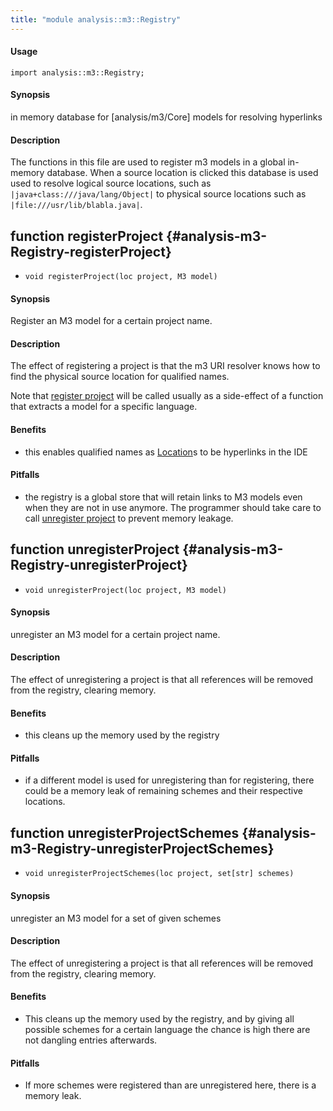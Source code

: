 ```yaml
---
title: "module analysis::m3::Registry"
---
```


#### Usage

`import analysis::m3::Registry;`


#### Synopsis

in memory database for [analysis/m3/Core] models for resolving hyperlinks

#### Description

The functions in this file are used to register m3 models in a global in-memory database. When a source location is clicked this database is used used to resolve logical source locations, such as `|java+class:///java/lang/Object|` to physical source locations such as `|file:///usr/lib/blabla.java|`.


## function registerProject {#analysis-m3-Registry-registerProject}

* ``void registerProject(loc project, M3 model)``


#### Synopsis

Register an M3 model for a certain project name.

#### Description

The effect of registering a project is that the m3 URI resolver knows how to find the physical source location
for qualified names.

Note that [register project](../../../Library/analysis/m3/Registry.md#analysis::m3::Registry-registerProject) will be called usually as a side-effect of a function that extracts a model for
a specific language.  

#### Benefits

*  this enables qualified names as [Location](../../../Rascal/Expressions/Values/Location)s to be hyperlinks in the IDE

#### Pitfalls

*  the registry is a global store that will retain links to M3 models even when they are not in use anymore. The 
programmer should take care to call [unregister project](../../../Library/analysis/m3/Registry.md#analysis::m3::Registry-unregisterProject) to prevent memory leakage.

## function unregisterProject {#analysis-m3-Registry-unregisterProject}

* ``void unregisterProject(loc project, M3 model)``

 
#### Synopsis

unregister an M3 model for a certain project name.

#### Description

The effect of unregistering a project is that all references will be
removed from the registry, clearing memory.

#### Benefits

*  this cleans up the memory used by the registry

#### Pitfalls

*  if a different model is used for unregistering than for registering,
   there could be a memory leak of remaining schemes and their respective locations.

## function unregisterProjectSchemes {#analysis-m3-Registry-unregisterProjectSchemes}

* ``void unregisterProjectSchemes(loc project, set[str] schemes)``

  
#### Synopsis

unregister an M3 model for a set of given schemes

#### Description

The effect of unregistering a project is that all references will be
removed from the registry, clearing memory.

#### Benefits

* This cleans up the memory used by the registry, and by giving all possible
   schemes for a certain language the chance is high there are not dangling
   entries afterwards.

#### Pitfalls

*  If more schemes were registered than are unregistered here, there is a
   memory leak.


